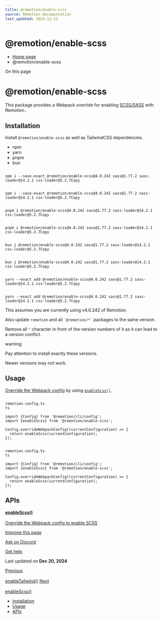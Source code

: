 ```yaml
---
title: @remotion/enable-scss
source: Remotion Documentation
last_updated: 2024-12-22
---
```


# @remotion/enable-scss

- [Home page](/)
- @remotion/enable-scss

On this page

# @remotion/enable-scss

This package provides a Webpack override for enabling [SCSS/SASS](https://sass-lang.com/) with Remotion..

## Installation [​](\#installation "Direct link to Installation")

Install `@remotion/enable-scss` as well as TailwindCSS dependencies.

- npm
- yarn
- pnpm
- bun

```

npm i --save-exact @remotion/enable-scss@4.0.242 sass@1.77.2 sass-loader@14.2.1 css-loader@5.2.7Copy
```

```

npm i --save-exact @remotion/enable-scss@4.0.242 sass@1.77.2 sass-loader@14.2.1 css-loader@5.2.7Copy
```

```

pnpm i @remotion/enable-scss@4.0.242 sass@1.77.2 sass-loader@14.2.1 css-loader@5.2.7Copy
```

```

pnpm i @remotion/enable-scss@4.0.242 sass@1.77.2 sass-loader@14.2.1 css-loader@5.2.7Copy
```

```

bun i @remotion/enable-scss@4.0.242 sass@1.77.2 sass-loader@14.2.1 css-loader@5.2.7Copy
```

```

bun i @remotion/enable-scss@4.0.242 sass@1.77.2 sass-loader@14.2.1 css-loader@5.2.7Copy
```

```

yarn --exact add @remotion/enable-scss@4.0.242 sass@1.77.2 sass-loader@14.2.1 css-loader@5.2.7Copy
```

```

yarn --exact add @remotion/enable-scss@4.0.242 sass@1.77.2 sass-loader@14.2.1 css-loader@5.2.7Copy
```

This assumes you are currently using v4.0.242 of Remotion.

Also update `remotion` and all `` `@remotion/*` `` packages to the same version.

Remove all `^` character in front of the version numbers of it as it can lead to a version conflict.

warning

Pay attention to install exactly these versions.

Newer versions may not work.

## Usage [​](\#usage "Direct link to Usage")

[Override the Webpack config](/docs/webpack) by using [`enableScss()`](/docs/enable-scss/enable-scss).

```

remotion.config.ts
ts

import {Config} from '@remotion/cli/config';
import {enableScss} from '@remotion/enable-scss';

Config.overrideWebpackConfig((currentConfiguration) => {
  return enableScss(currentConfiguration);
});
```

```

remotion.config.ts
ts

import {Config} from '@remotion/cli/config';
import {enableScss} from '@remotion/enable-scss';

Config.overrideWebpackConfig((currentConfiguration) => {
  return enableScss(currentConfiguration);
});
```

## APIs [​](\#apis "Direct link to APIs")

[**enableScss()** \
\
Override the Webpack config to enable SCSS](/docs/enable-scss/enable-scss)

[Improve this page](https://github.com/remotion-dev/remotion/edit/main/packages/docs/docs/enable-scss/overview.mdx)

[Ask on Discord](https://remotion.dev/discord)

[Get help](/docs/get-help)

Last updated on **Dec 20, 2024**

[Previous\
\
enableTailwind()](/docs/tailwind/enable-tailwind) [Next\
\
enableScss()](/docs/enable-scss/enable-scss)

- [Installation](#installation)
- [Usage](#usage)
- [APIs](#apis)
